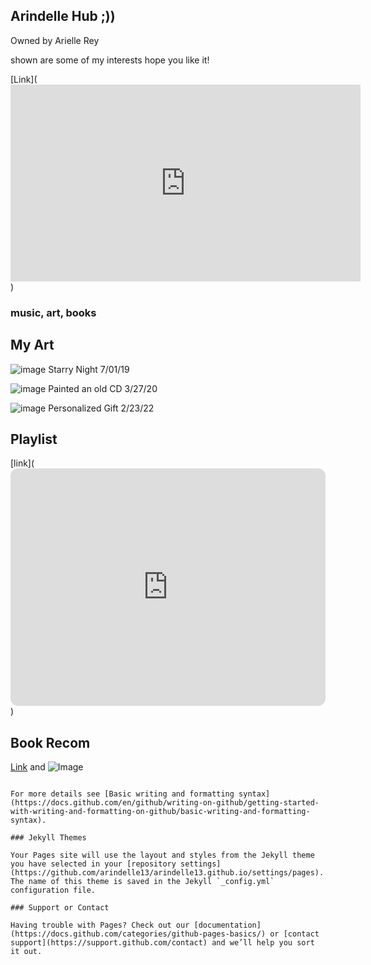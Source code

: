## Arindelle Hub ;))
Owned by Arielle Rey

shown are some of my interests hope you like it!

[Link](<iframe width="560" height="315" src="https://www.youtube.com/embed/jx0lXWUfkAs" title="YouTube video player" frameborder="0" allow="accelerometer; autoplay; clipboard-write; encrypted-media; gyroscope; picture-in-picture" allowfullscreen></iframe>)



### music, art, books




## My Art
![image](https://user-images.githubusercontent.com/102721958/161365096-71da73d6-93e6-4f35-a705-83daeafe8482.jpg)
Starry Night 7/01/19

![image](https://user-images.githubusercontent.com/102721958/161365200-a8c9d5d7-d4ee-4e7f-a93a-74373c3dfd87.jpg) 
Painted an old CD  3/27/20

![image](https://user-images.githubusercontent.com/102721958/161365260-63f617c9-67f2-46f0-a83c-554be0a4b996.jpg)
Personalized Gift  2/23/22



## Playlist


[link](<iframe style="border-radius:12px" src="https://open.spotify.com/embed/playlist/5n9MC3dPpdfxbRnyJHhYAH?utm_source=generator" width="100%" height="380" frameBorder="0" allowfullscreen="" allow="autoplay; clipboard-write; encrypted-media; fullscreen; picture-in-picture"></iframe>)




## Book Recom

[Link](url) and ![Image](src)
```

For more details see [Basic writing and formatting syntax](https://docs.github.com/en/github/writing-on-github/getting-started-with-writing-and-formatting-on-github/basic-writing-and-formatting-syntax).

### Jekyll Themes

Your Pages site will use the layout and styles from the Jekyll theme you have selected in your [repository settings](https://github.com/arindelle13/arindelle13.github.io/settings/pages). The name of this theme is saved in the Jekyll `_config.yml` configuration file.

### Support or Contact

Having trouble with Pages? Check out our [documentation](https://docs.github.com/categories/github-pages-basics/) or [contact support](https://support.github.com/contact) and we’ll help you sort it out.
